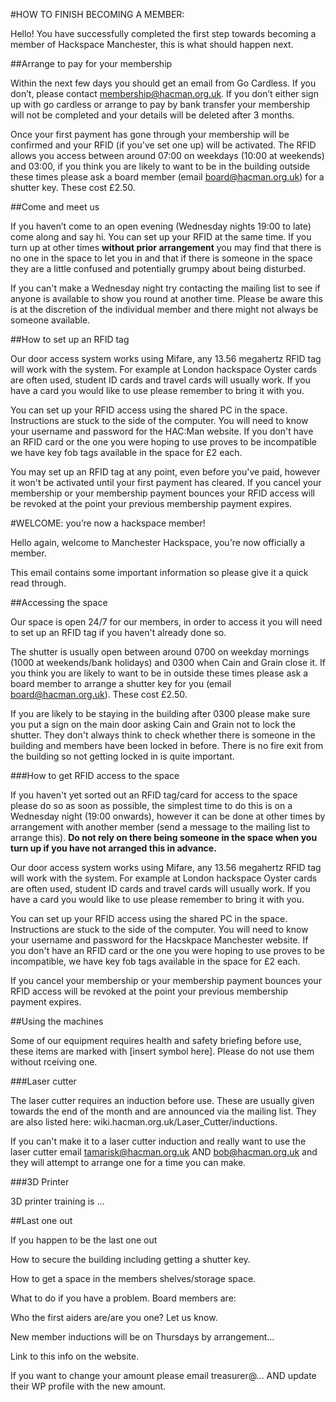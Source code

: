 
#HOW TO FINISH BECOMING A MEMBER:

Hello! You have successfully completed the first step towards becoming a member of Hackspace Manchester, this is what should happen next.

##Arrange to pay for your membership

Within the next few days you should get an email from Go Cardless. If you don’t, please contact membership@hacman.org.uk.  If you don’t either sign up with go cardless or arrange to pay by bank transfer your membership will not be completed and your details will be deleted after 3 months.

Once your first payment has gone through your membership will be confirmed and your RFID (if you've set one up) will be activated. The RFID allows you access between around 07:00 on weekdays (10:00 at weekends) and 03:00, if you think you are likely to want to be in the building outside these times please ask a board member (email board@hacman.org.uk) for a shutter key. These cost £2.50.

##Come and meet us

If you haven’t come to an open evening (Wednesday nights 19:00 to late) come along and say hi.  You can set up your RFID at the same time. If you turn up at other times **without prior arrangement** you may find that there is no one in the space to let you in and that if there is someone in the space they are a little confused and potentially grumpy about being disturbed.

If you can't make a Wednesday night try contacting the mailing list to see if anyone is available to show you round at another time. Please be aware this is at the discretion of the individual member and there might not always be someone available.

##How to set up an RFID tag

Our door access system works using Mifare, any 13.56 megahertz RFID tag will work with the system.  For example at London hackspace Oyster cards are often used, student ID cards and travel cards will usually work. If you have a card you would like to use please remember to bring it with you.

You can set up your RFID access using the shared PC in the space.  Instructions are stuck to the side of the computer. You will need to know your username and password for the HAC:Man website.  If you don't have an RFID card or the one you were hoping to use proves to be incompatible we have key fob tags available in the space for £2 each.

You may set up an RFID tag at any point, even before you've paid, however it won't be activated until your first payment has cleared. If you cancel your membership or your membership payment bounces your RFID access will be revoked at the point your previous membership payment expires.

#WELCOME: you’re now a hackspace member!

Hello again, welcome to Manchester Hackspace, you're now officially a member.

This email contains some important information so please give it a quick read through.

##Accessing the space

Our space is open 24/7 for our members, in order to access it you will need to set up an RFID tag if you haven't already done so.

The shutter is usually open between around 0700 on weekday mornings (1000 at weekends/bank holidays) and 0300 when Cain and Grain close it. If you think you are likely to want to be in outside these times please ask a board member to arrange a shutter key for you (email board@hacman.org.uk).  These cost £2.50.

If you are likely to be staying in the building after 0300 please make sure you put a sign on the main door asking Cain and Grain not to lock the shutter. They don't always think to check whether there is someone in the building and members have been locked in before. There is no fire exit from the building so not getting locked in is quite important.

###How to get RFID access to the space

If you haven't yet sorted out an RFID tag/card for access to the space please do so as soon as possible, the simplest time to do this is on a Wednesday night (19:00 onwards), however it can be done at other times by arrangement with another member (send a message to the mailing list to arrange this). **Do not rely on there being someone in the space when you turn up if you have not arranged this in advance.**

Our door access system works using Mifare, any 13.56 megahertz RFID tag will work with the system.  For example at London hackspace Oyster cards are often used, student ID cards and travel cards will usually work. If you have a card you would like to use please remember to bring it with you.

You can set up your RFID access using the shared PC in the space.  Instructions are stuck to the side of the computer. You will need to know your username and password for the Hacskpace Manchester  website.  If you don't have an RFID card or the one you were hoping to use proves to be incompatible, we have key fob tags available in the space for £2 each.

If you cancel your membership or your membership payment bounces your RFID access will be revoked at the point your previous membership payment expires.

##Using the machines

Some of our equipment requires health and safety briefing before use, these items are marked with [insert symbol here]. Please do not use them without rceiving one.

###Laser cutter

The laser cutter requires an induction before use. These are usually given towards the end of the month and are announced via the mailing list.  They are also listed here: wiki.hacman.org.uk/Laser_Cutter/inductions.

If you can't make it to a laser cutter induction and really want to use the laser cutter email tamarisk@hacman.org.uk AND bob@hacman.org.uk and they will attempt to arrange one for a time you can make.

###3D Printer

3D printer training is ...

##Last one out

If you happen to be the last one out 

How to secure the building including getting a shutter key.

How to get a space in the members shelves/storage space.

What to do if you have a problem.  Board members are:

Who the first aiders are/are you one?  Let us know.

New member inductions will be on Thursdays by arrangement…

Link to this info on the website.

If you want to change your amount please email treasurer@...  AND update their WP profile with the new amount.
